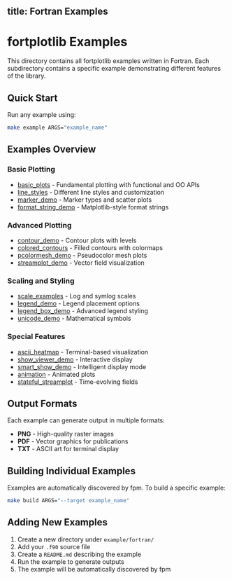 title: Fortran Examples
---

# fortplotlib Examples

This directory contains all fortplotlib examples written in Fortran. Each subdirectory contains a specific example demonstrating different features of the library.

## Quick Start

Run any example using:

```bash
make example ARGS="example_name"
```

## Examples Overview

### Basic Plotting
- [basic_plots](./basic_plots/) - Fundamental plotting with functional and OO APIs
- [line_styles](./line_styles/) - Different line styles and customization
- [marker_demo](./marker_demo/) - Marker types and scatter plots
- [format_string_demo](./format_string_demo/) - Matplotlib-style format strings

### Advanced Plotting
- [contour_demo](./contour_demo/) - Contour plots with levels
- [colored_contours](./colored_contours/) - Filled contours with colormaps
- [pcolormesh_demo](./pcolormesh_demo/) - Pseudocolor mesh plots
- [streamplot_demo](./streamplot_demo/) - Vector field visualization

### Scaling and Styling
- [scale_examples](./scale_examples/) - Log and symlog scales
- [legend_demo](./legend_demo/) - Legend placement options
- [legend_box_demo](./legend_box_demo/) - Advanced legend styling
- [unicode_demo](./unicode_demo/) - Mathematical symbols

### Special Features
- [ascii_heatmap](./ascii_heatmap/) - Terminal-based visualization
- [show_viewer_demo](./show_viewer_demo/) - Interactive display
- [smart_show_demo](./smart_show_demo/) - Intelligent display mode
- [animation](./animation/) - Animated plots
- [stateful_streamplot](./stateful_streamplot/) - Time-evolving fields

## Output Formats

Each example can generate output in multiple formats:
- **PNG** - High-quality raster images
- **PDF** - Vector graphics for publications
- **TXT** - ASCII art for terminal display

## Building Individual Examples

Examples are automatically discovered by fpm. To build a specific example:

```bash
make build ARGS="--target example_name"
```

## Adding New Examples

1. Create a new directory under `example/fortran/`
2. Add your `.f90` source file
3. Create a `README.md` describing the example
4. Run the example to generate outputs
5. The example will be automatically discovered by fpm